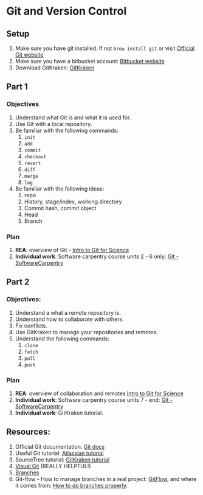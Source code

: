 # Git and Version Control

## Setup 
1. Make sure you have git installed.  If not `brew install git` or visit [Official Git website](https://git-scm.com/)
2. Make sure you have a bitbucket account: [Bitbucket website](https://bitbucket.org/)
3. Download GitKraken: [GitKraken](https://support.gitkraken.com/getting-started/guide)


## Part 1
### Objectives
1. Understand what Git is and what it is used for. 
2. Use Git with a local repository. 
3. Be familiar with the following commands: 
    1. `init`
    2. `add`
    3. `commit`
    4. `checkout`
    5. `revert`
    6. `diff`
    7. `merge`
    8. `log`
4. Be familiar with the following ideas:
    1. repo
    2. History, stage/index, working directory
    3. Commit hash, commit object
    4. Head
    5. Branch

### Plan
1. **REA**: overview of Git - [Intro to Git for Science](http://karthik.github.io/git_intro/#/slide-title)
2. **Individual work**: Software carpentry course units 2 - 6 only: [Git - SoftwareCarpentry](http://swcarpentry.github.io/git-novice/)

## Part 2
### Objectives:
1. Understand a what a remote repository is. 
2. Understand how to collaborate with others. 
3. Fix conflicts. 
2. Use GitKraken to manage your repositories and remotes. 
3. Understand the following commands: 
    1. `clone`
    2. `fetch`
    3. `pull`
    4. `push`

### Plan
1. **REA**: overview of collaboration and remotes [Intro to Git for Science](http://karthik.github.io/git_intro/#/slide-title)
2. **Individual work**: Software carpentry course units 7 - end: [Git - SoftwareCarpentry](http://swcarpentry.github.io/git-novice/)
3. **Individual work**: GitKraken tutorial. 

## Resources:
1. Official Git documentation: [Git docs](https://git-scm.com/doc)
2. Useful Git tutorial: [Atlassian tutorial](https://www.atlassian.com/git/tutorials/)
3. SourceTree tutorial: [GitKraken tutorial](https://support.gitkraken.com/getting-started/guide)
4. [Visual Git](http://marklodato.github.io/visual-git-guide/index-en.html) (REALLY HELPFUL!) 
3. [Branches](https://github.com/davidglo/boot-camps/blob/2016-TMCS-software/version-control/ReadMeSession1.md#branches)
4. Git-flow - How to manage branches in a real project: [GitFlow](https://support.gitkraken.com/repositories/git-flow), and where it comes from: [How to do branches properly](http://nvie.com/posts/a-successful-git-branching-model/).

